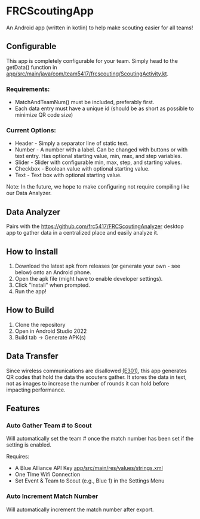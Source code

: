 # FRCScoutingApp
An Android app (written in kotlin) to help make scouting easier for all teams!

## Configurable
This app is completely configurable for your team. Simply head to the getData() function in [app/src/main/java/com/team5417/frcscouting/ScoutingActivity.kt](https://github.com/frc5417/FRCScoutingApp/blob/main/app/src/main/java/com/team5417/frcscouting/ScoutingActivity.kt).

### Requirements:
* MatchAndTeamNum() must be included, preferably first.
* Each data entry must have a unique id (should be as short as possible to minimize QR code size)

### Current Options:
* Header - Simply a separator line of static text.
* Number - A number with a label. Can be changed with buttons or with text entry. Has optional starting value, min, max, and step variables.
* Slider - Slider with configurable min, max, step, and starting values.
* Checkbox - Boolean value with optional starting value.
* Text - Text box with optional starting value.

Note: In the future, we hope to make configuring not require compiling like our Data Analyzer.

## Data Analyzer
Pairs with the https://github.com/frc5417/FRCScoutingAnalyzer desktop app to gather data in a centralized place and easily analyze it.

## How to Install
1. Download the latest apk from releases (or generate your own - see below) onto an Android phone.
2. Open the apk file (might have to enable developer settings).
3. Click "Install" when prompted.
4. Run the app!

## How to Build
1. Clone the repository
2. Open in Android Studio 2022
3. Build tab -> Generate APK(s)

## Data Transfer
Since wireless communications are disallowed [(E301)](https://www.firstinspires.org/sites/default/files/uploads/frc/EventRulesManual.pdf), this app generates QR codes that hold the data the scouters gather. It stores the data in text, not as images to increase the number of rounds it can hold before impacting performance.

## Features
### Auto Gather Team # to Scout
Will automatically set the team # once the match number has been set if the setting is enabled.

Requires:

* A Blue Alliance API Key [app/src/main/res/values/strings.xml](https://github.com/frc5417/FRCScoutingApp/blob/main/app/src/main/res/values/strings.xml)
* One TIme Wifi Connection
* Set Event & Team to Scout (e.g., Blue 1) in the Settings Menu

### Auto Increment Match Number
Will automatically increment the match number after export.
